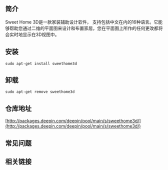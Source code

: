 ## 简介

Sweet Home 3D是一款家装辅助设计软件， 支持包括中文在内的16种语言。它能够帮助您通过二维的平面图来设计和布置家居，您在平面图上所作的任何更改都将会实时地显示在3D视图中。

## 安装

`sudo apt-get install sweethome3d`

## 卸载

`sudo apt-get remove sweethome3d`

## 仓库地址

[http://packages.deepin.com/deepin/pool/main/s/sweethome3d/](http://packages.deepin.com/deepin/pool/main/s/sweethome3d/)


## 常见问题


## 相关链接